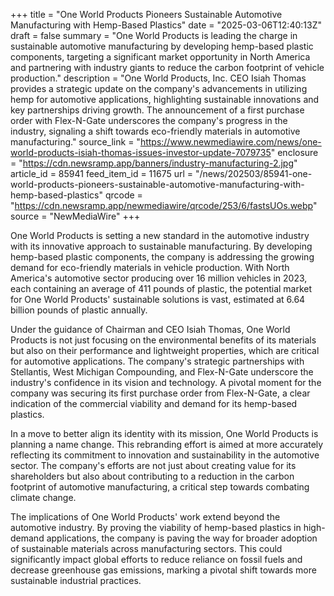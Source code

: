+++
title = "One World Products Pioneers Sustainable Automotive Manufacturing with Hemp-Based Plastics"
date = "2025-03-06T12:40:13Z"
draft = false
summary = "One World Products is leading the charge in sustainable automotive manufacturing by developing hemp-based plastic components, targeting a significant market opportunity in North America and partnering with industry giants to reduce the carbon footprint of vehicle production."
description = "One World Products, Inc. CEO Isiah Thomas provides a strategic update on the company's advancements in utilizing hemp for automotive applications, highlighting sustainable innovations and key partnerships driving growth. The announcement of a first purchase order with Flex-N-Gate underscores the company's progress in the industry, signaling a shift towards eco-friendly materials in automotive manufacturing."
source_link = "https://www.newmediawire.com/news/one-world-products-isiah-thomas-issues-investor-update-7079735"
enclosure = "https://cdn.newsramp.app/banners/industry-manufacturing-2.jpg"
article_id = 85941
feed_item_id = 11675
url = "/news/202503/85941-one-world-products-pioneers-sustainable-automotive-manufacturing-with-hemp-based-plastics"
qrcode = "https://cdn.newsramp.app/newmediawire/qrcode/253/6/fastsUOs.webp"
source = "NewMediaWire"
+++

<p>One World Products is setting a new standard in the automotive industry with its innovative approach to sustainable manufacturing. By developing hemp-based plastic components, the company is addressing the growing demand for eco-friendly materials in vehicle production. With North America's automotive sector producing over 16 million vehicles in 2023, each containing an average of 411 pounds of plastic, the potential market for One World Products' sustainable solutions is vast, estimated at 6.64 billion pounds of plastic annually.</p><p>Under the guidance of Chairman and CEO Isiah Thomas, One World Products is not just focusing on the environmental benefits of its materials but also on their performance and lightweight properties, which are critical for automotive applications. The company's strategic partnerships with Stellantis, West Michigan Compounding, and Flex-N-Gate underscore the industry's confidence in its vision and technology. A pivotal moment for the company was securing its first purchase order from Flex-N-Gate, a clear indication of the commercial viability and demand for its hemp-based plastics.</p><p>In a move to better align its identity with its mission, One World Products is planning a name change. This rebranding effort is aimed at more accurately reflecting its commitment to innovation and sustainability in the automotive sector. The company's efforts are not just about creating value for its shareholders but also about contributing to a reduction in the carbon footprint of automotive manufacturing, a critical step towards combating climate change.</p><p>The implications of One World Products' work extend beyond the automotive industry. By proving the viability of hemp-based plastics in high-demand applications, the company is paving the way for broader adoption of sustainable materials across manufacturing sectors. This could significantly impact global efforts to reduce reliance on fossil fuels and decrease greenhouse gas emissions, marking a pivotal shift towards more sustainable industrial practices.</p>